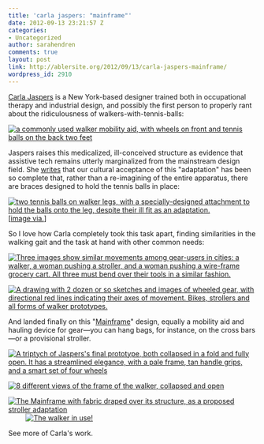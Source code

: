 ```yaml
---
title: 'carla jaspers: "mainframe"'
date: 2012-09-13 23:21:57 Z
categories:
- Uncategorized
author: sarahendren
comments: true
layout: post
link: http://ablersite.org/2012/09/13/carla-jaspers-mainframe/
wordpress_id: 2910
---
```


[Carla Jaspers](http://www.carlajaspers.com/) is a New York-based designer trained both in occupational therapy and industrial design, and possibly the first person to properly rant about the ridiculousness of walkers-with-tennis-balls:

[![a commonly used walker mobility aid, with wheels on front and tennis balls on the back two feet](http://ablersite.files.wordpress.com/2012/09/walker_elderly_tennis_balls.jpg)](http://ablersite.files.wordpress.com/2012/09/walker_elderly_tennis_balls.jpg)

Jaspers raises this medicalized, ill-conceived structure as evidence that assistive tech remains utterly marginalized from the mainstream design field. She [writes](http://carlamj.blogspot.com/2011/10/design-fail.html) that our cultural acceptance of this "adaptation" has been so complete that, rather than a re-imagining of the entire apparatus, there are braces designed to hold the tennis balls in place:

[![two tennis balls on walker legs, with a specially-designed attachment to hold the balls onto the leg, despite their ill fit as an adaptation.](http://ablersite.files.wordpress.com/2012/09/tennisballattachment.jpg)](http://ablersite.files.wordpress.com/2012/09/tennisballattachment.jpg)
[[image via.](http://www.medicalforyou.com/walkers-and-canes/walker-and-cane-accessories/new-universal-walker-tennis-ball-replacement-glides-ski)]

So I love how Carla completely took this task apart, finding similarities in the walking gait and the task at hand with other common needs:

[![Three images show similar movements among gear-users in cities: a walker, a woman pushing a stroller, and a woman pushing a wire-frame grocery cart. All three must bend over their tools in a similar fashion.](http://ablersite.files.wordpress.com/2012/09/home.jpg)](http://ablersite.files.wordpress.com/2012/09/home.jpg)

[![A drawing with 2 dozen or so sketches and images of wheeled gear, with directional red lines indicating their axes of movement. Bikes, strollers and all forms of walker prototypes.](http://ablersite.files.wordpress.com/2012/09/sketch-development2.jpg)](http://ablersite.files.wordpress.com/2012/09/sketch-development2.jpg)

And landed finally on this "[Mainframe](http://www.carlajaspers.com/mainframe)" design, equally a mobility aid and hauling device for gear—you can hang bags, for instance, on the cross bars—or a provisional stroller.

[![A triptych of Jaspers's final prototype, both collapsed in a fold and fully open. It has a streamlined elegance, with a pale frame, tan handle grips, and a smart set of four wheels](http://ablersite.files.wordpress.com/2012/09/mainframe_triptych.jpg)](http://ablersite.files.wordpress.com/2012/09/mainframe_triptych.jpg)

[![8 different views of the frame of the walker, collapsed and open](http://ablersite.files.wordpress.com/2012/09/mainframe-revision.jpg)](http://ablersite.files.wordpress.com/2012/09/mainframe-revision.jpg)

[![The Mainframe with fabric draped over its structure, as a proposed stroller adaptation](http://ablersite.files.wordpress.com/2012/09/mainframe_strollersilhouette2.jpg)](http://ablersite.files.wordpress.com/2012/09/mainframe_strollersilhouette2.jpg)         [![The walker in use!](http://ablersite.files.wordpress.com/2012/09/best-walker-front.jpg)](http://ablersite.files.wordpress.com/2012/09/best-walker-front.jpg)

See more of Carla's work.
